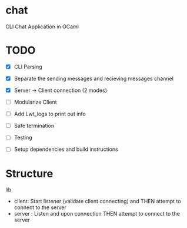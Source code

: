 # chat
CLI Chat Application in OCaml

# TODO
- [x] CLI Parsing
- [x] Separate the sending messages and recieving messages channel
- [x] Server -> Client connection (2 modes)
- [ ] Modularize Client
- [ ] Add Lwt_logs to print out info
- [ ] Safe termination
- [ ] Testing
- [ ] Setup dependencies and build instructions


# Structure
lib
- client: Start listener (validate client connecting) and THEN attempt to connect to the server
- server : Listen and upon connection THEN attempt to connect to the server